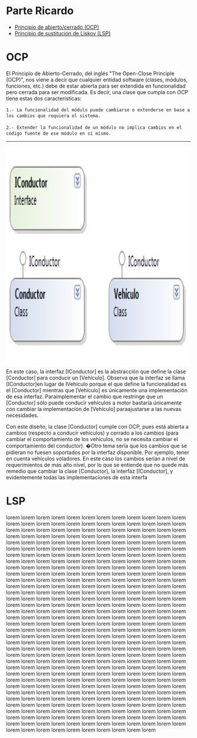 # Parte Ricardo


* [Principio de abierto/cerrado (OCP)](#OCP)
* [Principio de sustitución de Liskov (LSP)](#LSP)



# OCP

<p>
    
El Principio de Abierto-Cerrado, del inglés "The Open-Close Principle (OCP)", nos viene a decir que cualquier entidad software (clases, módulos, funciones, etc.) debe de estar abierta para ser extendida en funcionalidad pero cerrada para ser modificada. Es decir, una clase que cumpla con OCP tiene estas dos características:

    1.- La funcionalidad del módulo puede cambiarse o extenderse en base a los cambios que requiera el sistema.

    2.- Extender la funcionalidad de un módulo no implica cambios en el código fuente de ese módulo en sí mismo.
</p>

---

<p>

<img width="auto" height="600px" src="ejemploCoche.png" />
En este caso, la interfaz [IConductor] es la abstracción que define la clase [Conductor] para conducir un [Vehículo]. Observa que la interfaz se llama [IConductor]en lugar de IVehículo porque el que define la funcionalidad es el [Conductor] mientras que [Vehículo] es únicamente una implementación de esa interfaz. Paraimplementar el cambio que restringe que un [Conductor] sólo puede conducir vehículos a motor bastaría únicamente con cambiar la implementación de [Vehículo] paraajustarse a las nuevas necesidades.

Con este diseño, la clase [Conductor] cumple con OCP, pues está abierta a cambios (respecto a conducir vehículos) y cerrado a los cambios (para cambiar el comportamiento de los vehículos, no se necesita cambiar el comportamiento del conductor). �Otro tema sería que los cambios que se pidieran no fuesen soportados por la interfaz disponible. Por ejemplo, tener en cuenta vehículos voladores. En este caso los cambios serían a nivel de requerimientos de más alto nivel, por lo que se entiende que no quede más remedio que cambiar la clase [Conductor], la interfaz [IConductor], y evidentemente todas las implementaciones de esta interfa


</p>








# LSP
lorem lorem lorem lorem lorem lorem lorem lorem lorem lorem lorem lorem lorem lorem lorem lorem lorem lorem lorem
lorem lorem lorem lorem lorem lorem lorem lorem lorem lorem lorem lorem lorem lorem lorem lorem lorem lorem lorem 
lorem lorem lorem lorem lorem lorem lorem lorem lorem lorem lorem lorem lorem lorem lorem lorem lorem lorem lorem
lorem lorem lorem lorem lorem lorem lorem lorem lorem lorem lorem lorem lorem lorem lorem lorem lorem lorem lorem 
lorem lorem lorem lorem lorem lorem lorem lorem lorem lorem lorem lorem lorem lorem lorem lorem lorem lorem lorem
lorem lorem lorem lorem lorem lorem lorem lorem lorem lorem lorem lorem lorem lorem lorem lorem lorem lorem lorem 
lorem lorem lorem lorem lorem lorem lorem lorem lorem lorem lorem lorem lorem lorem lorem lorem lorem lorem lorem
lorem lorem lorem lorem lorem lorem lorem lorem lorem lorem lorem lorem lorem lorem lorem lorem lorem lorem lorem 
lorem lorem lorem lorem lorem lorem lorem lorem lorem lorem lorem lorem lorem lorem lorem lorem lorem lorem lorem
lorem lorem lorem lorem lorem lorem lorem lorem lorem lorem lorem lorem lorem lorem lorem lorem lorem lorem lorem 
lorem lorem lorem lorem lorem lorem lorem lorem lorem lorem lorem lorem lorem lorem lorem lorem lorem lorem lorem
lorem lorem lorem lorem lorem lorem lorem lorem lorem lorem lorem lorem lorem lorem lorem lorem lorem lorem lorem 
lorem lorem lorem lorem lorem lorem lorem lorem lorem lorem lorem lorem lorem lorem lorem lorem lorem lorem lorem
lorem lorem lorem lorem lorem lorem lorem lorem lorem lorem lorem lorem lorem lorem lorem lorem lorem lorem lorem 
lorem lorem lorem lorem lorem lorem lorem lorem lorem lorem lorem lorem lorem lorem lorem lorem lorem lorem lorem
lorem lorem lorem lorem lorem lorem lorem lorem lorem lorem lorem lorem lorem lorem lorem lorem lorem lorem lorem 
lorem lorem lorem lorem lorem lorem lorem lorem lorem lorem lorem lorem lorem lorem lorem lorem lorem lorem lorem
lorem lorem lorem lorem lorem lorem lorem lorem lorem lorem lorem lorem lorem lorem lorem lorem lorem lorem lorem 
lorem lorem lorem lorem lorem lorem lorem lorem lorem lorem lorem lorem lorem lorem lorem lorem lorem lorem lorem
lorem lorem lorem lorem lorem lorem lorem lorem lorem lorem lorem lorem lorem lorem lorem lorem lorem lorem lorem 
lorem lorem lorem lorem lorem lorem lorem lorem lorem lorem lorem lorem lorem lorem lorem lorem lorem lorem lorem
lorem lorem lorem lorem lorem lorem lorem lorem lorem lorem lorem lorem lorem lorem lorem lorem lorem lorem lorem 
